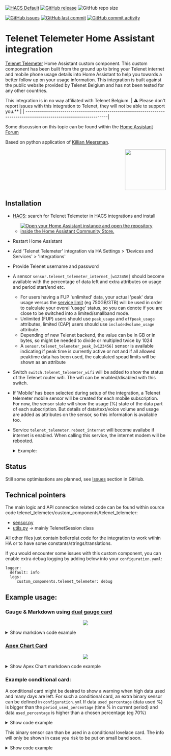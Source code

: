 [![HACS Default](https://img.shields.io/badge/HACS-Default-blue.svg)](https://github.com/hacs/default)
[![GitHub release](https://img.shields.io/github/release/myTselection/telenet_telemeter.svg)](https://github.com/myTselection/telenet_telemeter/releases)
![GitHub repo size](https://img.shields.io/github/repo-size/myTselection/telenet_telemeter.svg)

[![GitHub issues](https://img.shields.io/github/issues/myTselection/telenet_telemeter.svg)](https://github.com/myTselection/telenet_telemeter/issues)
[![GitHub last commit](https://img.shields.io/github/last-commit/myTselection/telenet_telemeter.svg)](https://github.com/myTselection/telenet_telemeter/commits/main)
[![GitHub commit activity](https://img.shields.io/github/commit-activity/m/myTselection/telenet_telemeter.svg)](https://github.com/myTselection/telenet_telemeter/graphs/commit-activity)

# Telenet Telemeter Home Assistant integration
[Telenet Telemeter](https://www2.telenet.be/nl/business/klantenservice/raadpleeg-uw-internetverbruik/) Home Assistant custom component. This custom component has been built from the ground up to bring your Telenet internet and mobile phone usage details into Home Assistant to help you towards a better follow up on your usage information. This integration is built against the public website provided by Telenet Belgium and has not been tested for any other countries.

This integration is in no way affiliated with Telenet Belgium. 
| :warning: Please don't report issues with this integration to Telenet, they will not be able to support you.** |
| ----------------------------------------------------------------------------------------------------------------------|

Some discussion on this topic can be found within the [Home Assistant Forum](https://community.home-assistant.io/t/telenet-telemeter-isp-monthly-data-usage/444810)

Based on python application of [Killian Meersman](https://github.com/KillianMeersman/telemeter).
<p align="right"><img src="https://github.com/myTselection/telenet_telemeter/blob/main/logo.png" width="128"/></p>
<!-- <p align="center"><img src="https://github.com/myTselection/telenet_telemeter/blob/main/Gauge%20Card%20Configuration.png"/></p> -->


## Installation
- [HACS](https://hacs.xyz/): search for Telenet Telemeter in HACS integrations and install
  - [![Open your Home Assistant instance and open the repository inside the Home Assistant Community Store.](https://my.home-assistant.io/badges/hacs_repository.svg?style=flat-square)](https://my.home-assistant.io/redirect/hacs_repository/?owner=myTselection&repository=telenet_telemeter&category=integration)
- Restart Home Assistant
- Add 'Telenet Telemeter' integration via HA Settings > 'Devices and Services' > 'Integrations'
- Provide Telenet username and password
- A sensor `sensor.telenet_telemeter_internet_[w123456]` should become available with the percentage of data left and extra attributes on usage and period start/end etc.
  - For users having a FUP 'unlimited' data, your actual 'peak' data usage versus the [service limit](https://www2.telenet.be/content/www-telenet-be/nl/klantenservice/wat-is-telenet-netwerkbeheer.html) (eg 750GB/3TB) will be used in order to calculate your overal 'usage' status, so you can denote if you are close to be switched into a limited/smallband mode.
  - Unlimited (FUP) users should use `peak_usage` and `offpeak_usage` attributes, limited (CAP) users should use `includedvolume_usage` attribute.
  - Depending of new Telenet backend, the value can be in GB or in bytes, so might be needed to divide or multipled twice by 1024 
  - A `sensor.telenet_telemeter_peak_[w123456]` sensor is available indicating if peak time is currently active or not and if all allowed peaktime data has been used, the calculated spead limits will be shown as an attribute
- Switch `switch.telenet_telemeter_wifi` will be added to show the status of the Telenet router wifi. The wifi can be enabled/disabled with this switch.
- If 'Mobile' has been selected during setup of the integration, a Telenet telemeter mobile sensor will be created for each mobile subscription. For now, the sensor state will show the usage (%) state of the data part of each subscription. But details of data/text/voice volume and usage are added as attributes on the sensor, so this information is available too. 
- Service `telenet_telemeter.reboot_internet` will become availabe if internet is enabled. When calling this service, the internet modem will be rebooted.
  <details><summary>Example:</summary>

    ```
    service: telenet_telemeter.reboot_internet
    data: {}
    ```

  </details>

## Status
Still some optimisations are planned, see [Issues](https://github.com/myTselection/telenet_telemeter/issues) section in GitHub.

## Technical pointers
The main logic and API connection related code can be found within source code telenet_telemeter/custom_components/telenet_telemeter:
- [sensor.py](https://github.com/myTselection/telenet_telemeter/blob/main/custom_components/telenet_telemeter/sensor.py)
- [utils.py](https://github.com/myTselection/telenet_telemeter/blob/main/custom_components/telenet_telemeter/utils.py) -> mainly TelenetSession class

All other files just contain boilerplat code for the integration to work wtihin HA or to have some constants/strings/translations.

If you would encounter some issues with this custom component, you can enable extra debug logging by adding below into your `configuration.yaml`:
```
logger:
  default: info
  logs:
     custom_components.telenet_telemeter: debug
```

## Example usage:
### Gauge & Markdown using [dual gauge card](https://github.com/custom-cards/dual-gauge-card)
<p align="center"><img src="https://github.com/myTselection/telenet_telemeter/blob/main/Markdown%20Gauge%20Card%20example.png"/></p>

<details><summary>Show markdown code example</summary>

```
type: vertical-stack
cards:
  - type: markdown
    content: >-
      ## <img
      src="https://raw.githubusercontent.com/myTselection/telenet_telemeter/main/logo.png"
      width="30"/>&nbsp;&nbsp;Telenet Telemeter

      ### Total used:
      {{state_attr('sensor.telenet_telemeter_internet_w123456','used_percentage')}}%
      ({{((((state_attr('sensor.telenet_telemeter_internet_w123456','peak_usage')*1024*1024) or 0) +(state_attr('sensor.telenet_telemeter_internet_w123456','includedvolume_usage') or 0)+(state_attr('sensor.telenet_telemeter_internet_w123456','extendedvolume_usage') or 0))/1024/1024)|int}}GB
      of {{state_attr('sensor.telenet_telemeter_internet_w123456','total_volume')|int}}GB)

      #### {{state_attr('sensor.telenet_telemeter_internet_w123456','period_days_left')|int}}
      days remaining
      ({{state_attr('sensor.telenet_telemeter_internet_w123456','total_volume')|int -
      ((((state_attr('sensor.telenet_telemeter_internet_w123456','peak_usage')*1024*1024) or 0)+(state_attr('sensor.telenet_telemeter_internet_w123456','includedvolume_usage') or 0)+(state_attr('sensor.telenet_telemeter_internet_w123456','extendedvolume_usage') or 0))/1024/1024)|int}}GB)


      Period {{state_attr('sensor.telenet_telemeter_internet_w123456','period_start') |
      as_timestamp | timestamp_custom("%d-%m-%Y")}} -
      {{state_attr('sensor.telenet_telemeter_internet_w123456','period_end') | as_timestamp |
      timestamp_custom("%d-%m-%Y")}} 

      {{state_attr('sensor.telenet_telemeter_internet_w123456','product')}}: {{state_attr('sensor.telenet_telemeter_internet_w123456','download_speed')}}/{{state_attr('sensor.telenet_telemeter_internet_w123456','upload_speed')}} (Peak {{states('sensor.telenet_telemeter_peak_w123456')}}, {{state_attr('sensor.telenet_telemeter_peak_w123456','download_speed')}})

      Laatste update:
      *{{state_attr('sensor.telenet_telemeter_internet_w123456','last update') | as_timestamp |
      timestamp_custom("%d-%m-%Y %H:%M")}}*
  - type: custom:dual-gauge-card
    title: false
    min: 0
    max: 100
    shadeInner: true
    cardwidth: 350
    outer:
      entity: sensor.telenet_telemeter_internet_w123456
      attribute: used_percentage
      label: used
      min: 0
      max: 100
      unit: '%'
      colors:
        - color: var(--label-badge-green)
          value: 0
        - color: var(--label-badge-yellow)
          value: 60
        - color: var(--label-badge-red)
          value: 80
    inner:
      entity: sensor.telenet_telemeter_internet_w123456
      label: period
      attribute: period_used_percentage
      min: 0
      max: 100
      unit: '%'
  - type: history-graph
    entities:
      - entity: sensor.telenet_telemeter_internet_w123456
    hours_to_show: 500
    refresh_interval: 60
```
</details>

### [Apex Chart Card](https://github.com/RomRider/apexcharts-card)
<p align="center"><img src="https://github.com/myTselection/telenet_telemeter/blob/main/ApexChartExample.png"/></p>

<details><summary>Show Apex Chart markdown code example</summary>

```
  - type: custom:apexcharts-card
    apex_config:
      chart:
        stacked: true
      xaxis:
        labels:
          format: dd
      legend:
        show: true
    graph_span: 7d1s
    span:
      end: day
    show:
      last_updated: true
    header:
      show: true
      show_states: true
      colorize_states: true
    series:
      - entity: sensor.telenet_telemeter_peak_w123456
        attribute: peak_usage
        name: Peak
        unit: ' GB'
        type: column
        color: darkviolet
        group_by:
          func: max
          duration: 1d
        show:
          datalabels: true
        transform: return x;
      - entity: sensor.telenet_telemeter_peak_w123456
        attribute: offpeak_usage
        name: Offpeak
        unit: ' GB'
        type: column
        group_by:
          func: max
          duration: 1d
        show:
          datalabels: true
        transform: return x;
```

</details>

### Example conditional card:
A conditional card might be desired to show a warning when high data used and many days are left. For such a conditional card, an extra binary sensor can be defined in `configuration.yml` 
If data `used_percentage` (data used %) is bigger than the `period_used_percentage` (time % in current period) and data `used_percentage` is higher than a chosen percentage (eg 70%)
<details><summary>Show code example</summary>

```
binary_sensor:
  - platform: template
    sensors:
      telenet_warning:
        friendly_name: Telenet Warning
        value_template: >
           {{state_attr('sensor.telenet_telemeter_internet_w123456','used_percentage') > state_attr('sensor.telenet_telemeter_internet_w123456','period_used_percentage') and state_attr('sensor.telenet_telemeter_internet_w123456','used_percentage') > 70}}
```
</details>

This binary sensor can than be used in a conditional lovelace card. The info will only be shown in case you risk to be put on small band soon.
<details><summary>Show code example</summary>

```   
type: conditional
conditions:
  - entity: binary_sensor.telenet_warning
    state: 'on'
card:
  type: markdown
  content: >-
    Total used:
    **{{state_attr('sensor.telenet_telemeter_internet_w123456','used_percentage')}}%**
    ({{(((state_attr('sensor.telenet_telemeter_internet_w123456','includedvolume_usage') or 0) + (state_attr('sensor.telenet_telemeter_internet_w123456','extendedvolume_usage') or 0) + (state_attr('sensor.telenet_telemeter_internet_w123456','peak_usage') or 0))/1024/1024)|int}}GB
    of {{state_attr('sensor.telenet_telemeter_internet_w123456','total_volume')|int}}GB)
    {{state_attr('sensor.telenet_telemeter_internet_w123456','period_days_left')|int}} days remaining
```
</details>
